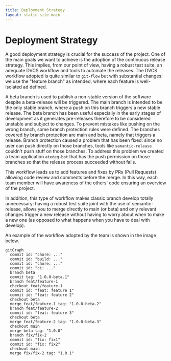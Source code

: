 ```yaml
---
title: Deployment Strategy
layout: static-site-main
---
```


# Deployment Strategy

A good deployment strategy is crucial for the success of the project.
One of the main goals we want to achieve is the adoption of the continuous release strategy.
This implies, from our point of view, having a robust test suite, an adequate DVCS workflow and tools to automate the releases.
The DVCS workflow adopted is quite similar to `git-flow` but with substantial changes: we use the "feature branch" as intended,
where each feature is well-isolated ad defined.

A beta branch is used to publish a non-stable version of the software despite a beta-release will be triggered.
The main branch is intended to be the only stable branch, where a push on this branch triggers a new stable release.
The beta branch has been useful especially in the early stages of development as it generates pre-releases therefore
to be considered unstable and subject to changes.
To prevent mistakes like pushing on the wrong branch, some branch protection rules were defined.
The branches covered by branch protection are main and beta, namely that triggers a release.
Branch protection caused a problem that has been fixed: since no user can push directly on those branches,
tools like `semantic-release` couldn't push stuff on those branches.
To address this problem we created a team application `atedeg-bot` that has the push permission on those branches so that the
release process succeeded without fails.

This workflow leads us to add features and fixes by PRs (Pull Requests) allowing code review and comments before the merge.
In this way, each team member will have awareness of the others' code ensuring an overview of the project.

In addition, this type of workflow makes classic branch develop totally unnecessary:
having a robust test suite joint with the use of semantic-release, allows you to merge directly to main (or beta)
and only relevant changes trigger a new release without having to worry about when to make a new one
(as opposed to what happens when you have to deal with develop).

An example of the workflow adopted by the team is shown in the image below.

```mermaid
gitGraph
  commit id: "chore: ..."
  commit id: "build: ..."
  commit id: "chore: ..."
  commit id: "ci: ..."
  branch beta
  commit tag: "1.0.0-beta.1"
  branch feat/feature-1
  checkout feat/feature-1
  commit id: "feat: feature 1"
  commit id: "feat: feature 2"
  checkout beta
  merge feat/feature-1 tag: "1.0.0-beta.2"
  branch feat/feature-2
  commit id: "feat: feature 3"
  checkout beta
  merge feat/feature-2 tag: "1.0.0-beta.3"
  checkout main
  merge beta tag: "1.0.0"
  branch fix/fix-2
  commit id: "fix: fix1"
  commit id: "fix: fix2"
  checkout main
  merge fix/fix-2 tag: "1.0.1"
```
